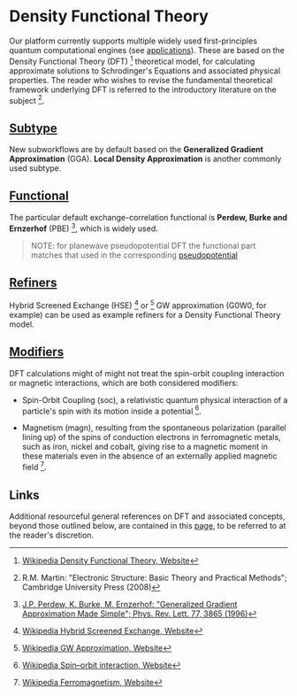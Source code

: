# Density Functional Theory
 
Our platform currently supports multiple widely used first-principles quantum computational engines (see [applications](../../software/overview.md)). These are based on the Density Functional Theory (DFT) [^1] theoretical model, for calculating approximate solutions to Schrodinger's Equations and associated physical properties. The reader who wishes to revise the fundamental theoretical framework underlying DFT is referred to the introductory literature on the subject [^2].

## [Subtype]()

New subworkflows are by default based on the **Generalized Gradient Approximation** (GGA). **Local Density Approximation** is another commonly used subtype. 

## [Functional]()

The particular default exchange-correlation functional is **Perdew, Burke and Ernzerhof** (PBE) [^3], which is widely used.

> NOTE: for planewave pseudopotential DFT the functional part matches that used in the corresponding [pseudopotential](../../methods/pseudopotential/overview.md)

## [Refiners]()

Hybrid Screened Exchange (HSE) [^4] or [^5] GW approximation (G0W0, for example) can be used as example refiners for a Density Functional Theory model.  

## [Modifiers]()

DFT calculations might of might not treat the spin-orbit coupling interaction or magnetic interactions, which are both considered modifiers:

- Spin-Orbit Coupling (soc), a relativistic quantum physical interaction of a particle's spin with its motion inside a potential [^6]. 

- Magnetism (magn), resulting from the spontaneous polarization (parallel lining up) of the spins of conduction electrons in ferromagnetic metals, such as iron, nickel and cobalt, giving rise to a magnetic moment in these materials even in the absence of an externally applied magnetic field [^7].

## Links

Additional resourceful general references on DFT and associated concepts, beyond those outlined below, are contained in this [page](references.md), to be referred to at the reader's discretion.

[^1]: [Wikipedia Density Functional Theory, Website](https://en.wikipedia.org/wiki/Density_functional_theory)
[^2]: R.M. Martin: "Electronic Structure: Basic Theory and Practical Methods"; Cambridge University Press (2008)
[^3]: [J.P. Perdew, K. Burke, M. Ernzerhof: "Generalized Gradient Approximation Made Simple"; Phys. Rev. Lett. 77, 3865 (1996)](https://users.wfu.edu/natalie/s11phy752/lecturenote/PhysRevLett.77.3865.pdf)
[^4]: [Wikipedia Hybrid Screened Exchange, Website](https://en.wikipedia.org/wiki/Hybrid_functional#HSE)
[^5]: [Wikipedia GW Approximation, Website](https://en.wikipedia.org/wiki/GW_approximation)
[^6]: [Wikipedia Spin–orbit interaction, Website](https://en.wikipedia.org/wiki/Spin%E2%80%93orbit_interaction)
[^7]: [Wikipedia Ferromagnetism, Website](https://en.wikipedia.org/wiki/Ferromagnetism)
